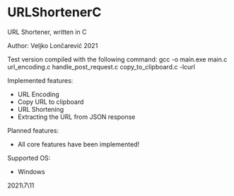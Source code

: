 # URLShortenerC
URL Shortener, written in C

Author: Veljko Lončarević
2021

Test version compiled with the following command:
gcc -o main.exe main.c url_encoding.c handle_post_request.c copy_to_clipboard.c -lcurl

Implemented features:
- URL Encoding
- Copy URL to clipboard
- URL Shortening
- Extracting the URL from JSON response

Planned features:
- All core features have been implemented!

Supported OS:
- Windows

2021\7\11